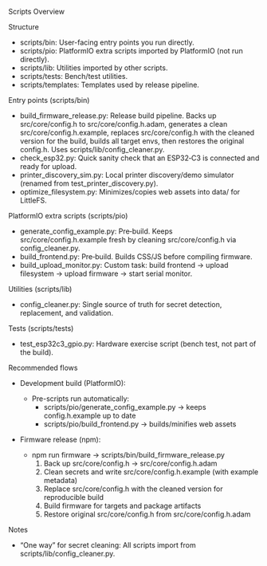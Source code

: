 Scripts Overview

Structure

- scripts/bin: User-facing entry points you run directly.
- scripts/pio: PlatformIO extra scripts imported by PlatformIO (not run directly).
- scripts/lib: Utilities imported by other scripts.
- scripts/tests: Bench/test utilities.
- scripts/templates: Templates used by release pipeline.

Entry points (scripts/bin)

- build_firmware_release.py: Release build pipeline. Backs up src/core/config.h to src/core/config.h.adam, generates a clean src/core/config.h.example, replaces src/core/config.h with the cleaned version for the build, builds all target envs, then restores the original config.h. Uses scripts/lib/config_cleaner.py.
- check_esp32.py: Quick sanity check that an ESP32‑C3 is connected and ready for upload.
- printer_discovery_sim.py: Local printer discovery/demo simulator (renamed from test_printer_discovery.py).
- optimize_filesystem.py: Minimizes/copies web assets into data/ for LittleFS.

PlatformIO extra scripts (scripts/pio)

- generate_config_example.py: Pre‑build. Keeps src/core/config.h.example fresh by cleaning src/core/config.h via config_cleaner.py.
- build_frontend.py: Pre‑build. Builds CSS/JS before compiling firmware.
- build_upload_monitor.py: Custom task: build frontend → upload filesystem → upload firmware → start serial monitor.

Utilities (scripts/lib)

- config_cleaner.py: Single source of truth for secret detection, replacement, and validation.

Tests (scripts/tests)

- test_esp32c3_gpio.py: Hardware exercise script (bench test, not part of the build).

Recommended flows

- Development build (PlatformIO):
  - Pre-scripts run automatically:
    - scripts/pio/generate_config_example.py → keeps config.h.example up to date
    - scripts/pio/build_frontend.py → builds/minifies web assets

- Firmware release (npm):
  - npm run firmware → scripts/bin/build_firmware_release.py
    1. Back up src/core/config.h → src/core/config.h.adam
    2. Clean secrets and write src/core/config.h.example (with example metadata)
    3. Replace src/core/config.h with the cleaned version for reproducible build
    4. Build firmware for targets and package artifacts
    5. Restore original src/core/config.h from src/core/config.h.adam

Notes

- “One way” for secret cleaning: All scripts import from scripts/lib/config_cleaner.py.
